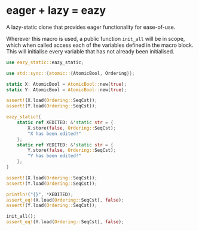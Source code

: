 # eager + lazy = eazy

A lazy-static clone that provides eager functionality for ease-of-use.

Wherever this macro is used, a public function `init_all` will be in scope, which when called access each of the variables defined in the macro block. This will initialise every variable that has not already been initialised.

```rust
use eazy_static::eazy_static;

use std::sync::{atomic::{AtomicBool, Ordering}};

static X: AtomicBool = AtomicBool::new(true);
static Y: AtomicBool = AtomicBool::new(true);

assert!(X.load(Ordering::SeqCst));
assert!(Y.load(Ordering::SeqCst));

eazy_static!{
    static ref XEDITED: &'static str = {
        X.store(false, Ordering::SeqCst);
        "X has been edited!"
    };
    static ref YEDITED: &'static str = {
        Y.store(false, Ordering::SeqCst);
        "Y has been edited!"
    };
}

assert!(X.load(Ordering::SeqCst));
assert!(Y.load(Ordering::SeqCst));

println!("{}", *XEDITED);
assert_eq!(X.load(Ordering::SeqCst), false);
assert!(Y.load(Ordering::SeqCst));

init_all();
assert_eq!(Y.load(Ordering::SeqCst), false);
```
